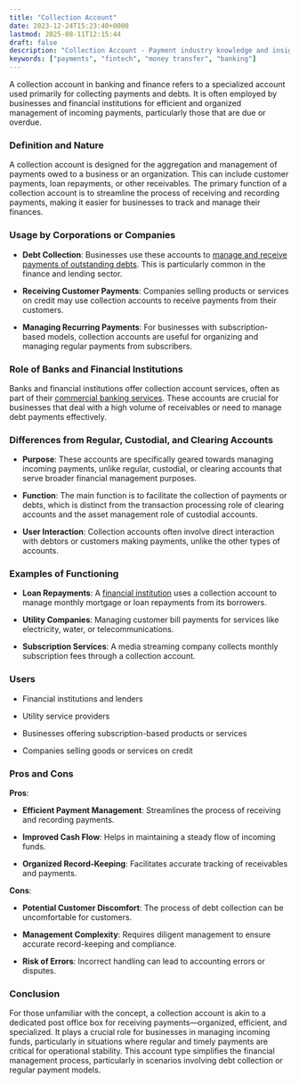 ```yaml
---
title: "Collection Account"
date: 2023-12-24T15:23:40+0000
lastmod: 2025-08-11T12:15:44
draft: false
description: "Collection Account - Payment industry knowledge and insights"
keywords: ["payments", "fintech", "money transfer", "banking"]
---
```


A collection account in banking and finance refers to a specialized account used primarily for collecting payments and debts. It is often employed by businesses and financial institutions for efficient and organized management of incoming payments, particularly those that are due or overdue.

### Definition and Nature

A collection account is designed for the aggregation and management of payments owed to a business or an organization. This can include customer payments, loan repayments, or other receivables. The primary function of a collection account is to streamline the process of receiving and recording payments, making it easier for businesses to track and manage their finances.

### Usage by Corporations or Companies

- **Debt Collection**: Businesses use these accounts to [manage and receive payments of outstanding debts](https://faisalkhanllc.xyz/resources/payments-wiki/d/debt/debt-management/). This is particularly common in the finance and lending sector.

- **Receiving Customer Payments**: Companies selling products or services on credit may use collection accounts to receive payments from their customers.

- **Managing Recurring Payments**: For businesses with subscription-based models, collection accounts are useful for organizing and managing regular payments from subscribers.

### Role of Banks and Financial Institutions

Banks and financial institutions offer collection account services, often as part of their [commercial banking services](https://faisalkhanllc.xyz/resources/payments-wiki/b/banking/). These accounts are crucial for businesses that deal with a high volume of receivables or need to manage debt payments effectively.

### Differences from Regular, Custodial, and Clearing Accounts

- **Purpose**: These accounts are specifically geared towards managing incoming payments, unlike regular, custodial, or clearing accounts that serve broader financial management purposes.

- **Function**: The main function is to facilitate the collection of payments or debts, which is distinct from the transaction processing role of clearing accounts and the asset management role of custodial accounts.

- **User Interaction**: Collection accounts often involve direct interaction with debtors or customers making payments, unlike the other types of accounts.

### Examples of Functioning

- **Loan Repayments**: A [financial institution](https://faisalkhanllc.xyz/resources/payments-wiki/f/financial-institution-fi/) uses a collection account to manage monthly mortgage or loan repayments from its borrowers.

- **Utility Companies**: Managing customer bill payments for services like electricity, water, or telecommunications.

- **Subscription Services**: A media streaming company collects monthly subscription fees through a collection account.

### Users

- Financial institutions and lenders

- Utility service providers

- Businesses offering subscription-based products or services

- Companies selling goods or services on credit

### Pros and Cons

**Pros**:

- **Efficient Payment Management**: Streamlines the process of receiving and recording payments.

- **Improved Cash Flow**: Helps in maintaining a steady flow of incoming funds.

- **Organized Record-Keeping**: Facilitates accurate tracking of receivables and payments.

**Cons**:

- **Potential Customer Discomfort**: The process of debt collection can be uncomfortable for customers.

- **Management Complexity**: Requires diligent management to ensure accurate record-keeping and compliance.

- **Risk of Errors**: Incorrect handling can lead to accounting errors or disputes.

### Conclusion

For those unfamiliar with the concept, a collection account is akin to a dedicated post office box for receiving payments—organized, efficient, and specialized. It plays a crucial role for businesses in managing incoming funds, particularly in situations where regular and timely payments are critical for operational stability. This account type simplifies the financial management process, particularly in scenarios involving debt collection or regular payment models.